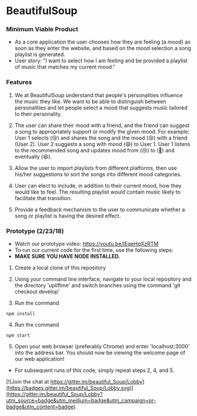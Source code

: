 # BeautifulSoup

### Minimum Viable Product
- As a core application the user chooses how they are feeling (a mood) as soon as they enter the website, and based on the mood selection a song playlist is generated.
- User story: "I want to select how I am feeling and be provided a playlist of music that matches my current mood."

### Features
1. We at BeautifulSoup understand that people's personalities influence the music they like. We want to be able to distinguish between personalities and let people select a mood that suggests music tailored to their personality.

2. The user can share their mood with a friend, and the friend can suggest a song to appropriately support or modify the given mood.
For example: User 1 selects (😢) and shares the song and the mood (😢) with a friend (User 2). User 2 suggests a song with mood (😄) to User 1. User 1 listens to the recommended song and updates mood from (😢) to (🤔) and eventually (😆).

3. Allow the user to import playlists from different platforms, then use his/her suggestions to sort the songs into different mood categories.

4. User can elect to include, in addition to their current mood, how they would like to feel. The resulting playlist would contain music likely to facilitate that transition.

5. Provide a feedback mechanism to the user to communicate whether a song or playlist is having the desired effect.

### Prototype (2/23/18)
- Watch our prototype video: https://youtu.be/IEqeHqXzRTM
- To run our current code for the first time, use the following steps:
- **MAKE SURE YOU HAVE NODE INSTALLED.**
1. Create a local clone of this repository

2. Using your command line interface, navigate to your local repository and the directory 'upliftme' and switch branches using the command 'git checkout develop'

3. Run the command 
```
npm install
```

4. Run the command 
```
npm start
```

5. Open your web browser (preferably Chrome) and enter 'localhost:3000' into the address bar. You should now be viewing the welcome page of our web application!

- For subsequent runs of this code, simply repeat steps 2, 4, and 5.



[![Join the chat at https://gitter.im/beautiful_Soup/Lobby](https://badges.gitter.im/beautiful_Soup/Lobby.svg)](https://gitter.im/beautiful_Soup/Lobby?utm_source=badge&utm_medium=badge&utm_campaign=pr-badge&utm_content=badge)
